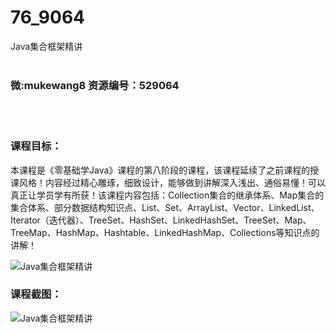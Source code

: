 # 76_9064
Java集合框架精讲
<br/></br>
<h3>微:mukewang8 资源编号：529064</h3>
<br/></br>
<h3>课程目标：</h3>
<p>本课程是《零基础学<a title="查看与 Java 相关的文章" target="_blank">Java</a>》课程的第八阶段的课程，该课程延续了之前课程的授课风格！内容经过精心雕琢，细致设计，能够做到讲解深入浅出、通俗易懂！可以真正让学员学有所获！该课程内容包括：Collection集合的继承体系、Map集合的集合体系、部分数据结构知识点、List、Set、ArrayList、Vector、LinkedList、Iterator（迭代器）、TreeSet、HashSet、LinkedHashSet、TreeSet、Map、TreeMap、HashMap、Hashtable、LinkedHashMap、Collections等知识点的讲解！</p>
<p><img src="https://www.ko996.com/wp-content/uploads/img/2019/11/1-103-300x178.png" alt="Java集合框架精讲"></p>
<h3>课程截图：</h3>
<p><img src="https://www.ko996.com/wp-content/uploads/img/2019/11/11111-40.jpg" alt="Java集合框架精讲"></p>
